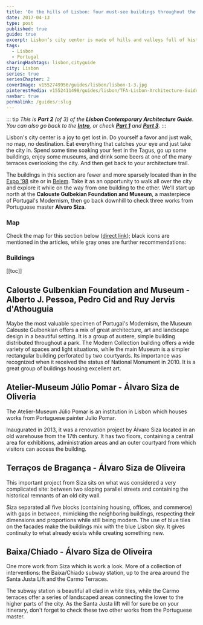 ```yaml
---
title: 'On the hills of Lisbon: four must-see buildings throughout the city center'
date: 2017-04-13
type: post
published: true
guide: true
excerpt: Lisbon’s city center is made of hills and valleys full of history and beautiful sights and these are four contemporary buildings you must visit.
tags:
  - Lisbon
  - Portugal
sharingHashtags: lisbon,cityguide
city: Lisbon
series: true
seriesChapter: 2
coverImage: v1552749956/guides/lisbon/lisbon-1-3.jpg
pinterestMedia: v1552411498/guides/lisbon/TFA-Lisbon-Architecture-Guide.jpg
navbar: true
permalink: /guides/:slug
---
```


::: tip
_This is **Part 2** (of 3) of the **Lisbon Contemporary Architecture Guide**._  
_You can also go back to the [**Intro**](./lisbon.md), or check [**Part 1**](./lisbon-01-expo-98.md) and  [**Part 3**](./lisbon-03-belem.md)._
:::

Lisbon's city center is a joy to get lost in. Do yourself a favor and just walk, no map, no destination. Eat everything that catches your eye and just take the city in. Spend some time soaking your feet in the Tagus, go up some buildings, enjoy some museums, and drink some beers at one of the many terraces overlooking the city. And then get back to your architecture trail.

The buildings in this section are fewer and more sparsely located than in the [Expo '98](./lisbon-01-expo-98.md) site or in [Belem](./lisbon-03-belem.md). Take it as an opportunity to walk all over the city and explore it while on the way from one building to the other. We'll start up north at the **Calouste Gulbekian Foundation and Museum**, a masterpiece of Portugal's Modernism, then go back downhill to check three works from Portuguese master **Alvaro Siza**.

### Map

Check the map for this section below ([direct link](https://www.google.com/maps/d/u/0/viewer?mid=1rgM7_pIaNqe1Mmr4yQhyp7aWTbs&ll=38.73189104344986%2C-9.144950650000055&z=13)); black icons are mentioned in the articles, while gray ones are further recommendations:

<guide-map map="https://www.google.com/maps/d/u/1/embed?mid=1rgM7_pIaNqe1Mmr4yQhyp7aWTbs" />

### Buildings

[[toc]]

## Calouste Gulbenkian Foundation and Museum - Alberto J. Pessoa, Pedro Cid and Ruy Jervis d'Athouguia

 <captioned-image alt="Museum Calouste Gulbekian" caption="Museum Calouste Gulbekian" imgFile="v1552746225/guides/lisbon/lisbon-1-1100x589.jpg"/>

Maybe the most valuable specimen of Portugal's Modernism, the Museum Calouste Gulbenkian offers a mix of great architecture, art and landscape design in a beautiful setting. It is a group of austere, simple building distributed throughout a park. The Modern Collection building offers a wide variety of spaces and light situations, while the main Museum is a simpler rectangular building perforated by two courtyards. Its importance was recognized when it received the status of National Monument in 2010. It is a great group of buildings housing excellent art.

<building-info-container id=13 />

## Atelier-Museum Júlio Pomar - Álvaro Siza de Oliveria

The Atelier-Museum Júlio Pomar is an institution in Lisbon which houses works from Portuguese painter Julio Pomar.

 <captioned-image alt="Atelier-Museum Júlio Pomar" caption="© Joao Morgado" imgFile="v1552750314/guides/lisbon/441005572916dec3f712e8f4377e971e-595x893.jpg"/>

Inaugurated in 2013, it was a renovation project by Álvaro Siza located in an old warehouse from the 17th century. It has two floors, containing a central area for exhibitions, administration areas and an outer courtyard from which visitors can access the building.

<building-info-container id=14 />

## Terraços de Bragança - Álvaro Siza de Oliveira

This important project from Siza sits on what was considered a very complicated site: between two sloping parallel streets and containing the historical remnants of an old city wall.

 <captioned-image alt="Terracos de Braganca" caption="By Leon from Taipei, Taiwan (Uploaded by CC BY 2.0, via Wikimedia Commons)" imgFile="v1552750386/guides/lisbon/Terra_C3_A7os_de_Bragan_C3_A7a.__286086965698_29.jpg"/>

Siza separated all five blocks (containing housing, offices, and commerce) with gaps in between, mimicking the neighboring buildings, respecting their dimensions and proportions while still being modern. The use of blue tiles on the facades make the buildings mix with the blue Lisbon sky. It gives continuity to what already exists while creating something new.

<building-info-container id=15 />

## Baixa/Chiado - Álvaro Siza de Oliveira

One more work from Siza which is work a look. More of a collection of interventions: the Baixa/Chiado subway station, up to the area around the Santa Justa Lift and the Carmo Terraces.

 <captioned-image alt="Baixa/Chiado subway station by Alvaro Siza" caption="By Torchondo from Sevilla, España" imgFile="v1552750468/guides/lisbon/Estacao_baixa_chiado_metro_lisboa_1.jpg"/>

The subway station is beautiful all clad in white tiles, while the Carmo terraces offer a series of landscaped areas connecting the lower to the higher parts of the city. As the Santa Justa lift will for sure be on your itinerary, don't forget to check these two other works from the Portuguese master.

<building-info-container id=16 />

<mc-get-guide-form guide="Lisbon"/>
